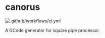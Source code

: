 # canorus
![.github/workflows/ci.yml](https://github.com/namachan10777/canorus/workflows/.github/workflows/ci.yml/badge.svg?branch=master)

A GCode generator for square pipe processor.
